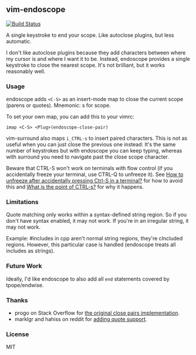 ## vim-endoscope

[![Build Status](https://api.travis-ci.org/idbrii/vim-endoscope.svg)](https://travis-ci.org/idbrii/vim-endoscope)

A single keystroke to end your scope. Like autoclose plugins, but less
automatic.

I don't like autoclose plugins because they add characters between where my
cursor is and where I want it to be. Instead, endoscope provides a single
keystroke to close the nearest scope. It's not brilliant, but it works
reasonably well.


### Usage

endoscope adds `<C-S>` as an insert-mode map to close the current scope (parens
or quotes). Mnemonic: s for scope.

To set your own map, you can add this to your vimrc:

    imap <C-S> <Plug>(endoscope-close-pair)

vim-surround also maps `i_CTRL-s` to insert paired characters. This is not as
useful when you can just close the previous one instead: It's the same number
of keystrokes but with endoscope you can keep typing, whereas with surround you
need to navigate past the close scope character.

Beware that CTRL-S won't work on terminals with flow control (if you
accidentally freeze your terminal, use CTRL-Q to unfreeze it). See [How to
unfreeze after accidentally pressing Ctrl-S in a terminal?][3] for how to avoid
this and [What is the point of CTRL-s?][4] for why it happens.

### Limitations

Quote matching only works within a syntax-defined string region. So if you
don't have syntax enabled, it may not work. If you're in an irregular string,
it may not work.

Example: #includes in cpp aren't normal string regions, they're cIncluded
regions. However, this particular case is handled (endoscope treats all
includes as strings).


### Future Work

Ideally, I'd like endoscope to also add all `end` statements covered by tpope/endwise.


### Thanks

* progo on Stack Overflow for [the original close pairs implementation][1].
* marklgr and hahiss on reddit for [adding quote support][2].


### License

MIT

[1]: http://stackoverflow.com/a/6080996/79125
[2]: http://www.reddit.com/r/vim/comments/2lnwqy/map_to_close_current_quote_bracket_or_paren/
[3]: http://unix.stackexchange.com/a/12108/21401
[4]: http://unix.stackexchange.com/q/137842/21401
